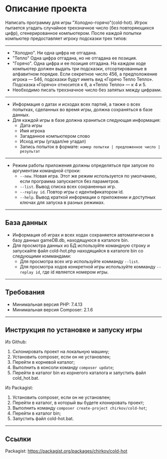 ﻿# Описание проекта

Написать программу для игры "Холодно-горячо"(cold-hot). Игрок пытается угадать случайное трехзначное число (без повторяющихся цифр), сгенерированное компьютером. После каждой попытки компьютер предоставляет игроку подсказки трех типов:

* * *

* "Холодно". Ни одна цифра не отгадана.
* "Тепло" Одна цифра отгадана, но не отгадана ее позиция. 
* "Горячо". Одна цифра и ее позиция отгадана.
На каждом ходе компьютер должен выдать три подсказки, отсортированные в алфавитном порядке. Если секретное число 456, а предположение игрока — 546, подсказки будут иметь вид «Горячо Тепло Тепло». Подсказка «Горячо» относится к 6, а «Тепло Тепло» — к 4 и 5.
* Необходимо писать трехзначное число без запятых между цифрами.

* * *

* Информация о датах и исходах всех партий, а также о всех попытках, сделанных во время игры, должна сохраняться в базе данных.
* Для каждой игры в базе должна храниться следующая информация:
    * Дата игры
    * Имя игрока
    * Загаданное компьютером слово
    * Исход игры (угадал/не угадал)
    * Запись попыток в формате: 
      `номер попытки | предложенное число | результат`

* * *

* Режим работы приложения должны определяться при запуске по аргументам командной строки:
    * `--new`. Новая игра. Этот же режим используется по умолчанию, если программа запускается без параметров.
    * `--list`. Вывод списка всех сохраненных игр.
    * `--replay id`. Повтор игры с идентификатором id.
    * `--help`. Вывод краткой информации о приложении и доступных ключах для запуска в разных режимах.

* * *

## База данных

* Информация об играх и всех ходах сохраняется автоматически в базу данных gameDB.db, находящуюся в каталоге bin.
* Для просмотра данных из БД используйте командную строку и запускайте файл cold-hot.php находящийся в каталоге bin со следующими коммандами:
    * Для просмотра всех игр используйте комманду `--list`.
    * Для просмотра ходов конкретной игры используйте комманду `--replay id`, где id является номером игры.

* * *

## Требования

* Минимальная версия PHP: 7.4.13
* Минимальная версия Composer: 2.1.6

* * *

## Инструкция по установке и запуску игры

Из Github:

1. Склонировать проект на локальную машину;
2. Установить composer, если он не установлен;
3. Перейти в корневой каталог;
4. Выполнить в консоли команду `composer update`;
5. Перейти в каталог bin из корнегого каталога и запустить файл cold_hot.bat.

Из Packagist:

1. Установить composer, если он не установлен;
2. Перейти в каталог, в который вы будете клонировать проект;
3. Выполнить команду `composer create-project chirkov/cold-hot`;
4. Перейти в каталог bin;
5. Запустить файл cold-hot.bat.

* * *

## Ссылки

Packagist: <https://packagist.org/packages/chirkov/cold-hot>
